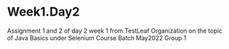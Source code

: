 # Week1.Day2
Assignment 1 and 2 of day 2 week 1 from TestLeaf Organization on the topic of Java Basics under Selenium Course Batch May2022 Group 1 
